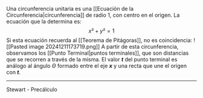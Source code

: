 Una circunferencia unitaria es una [[Ecuación de la Circunferencia|circunferencia]] de radio 1, con centro en el origen.
La ecuación que la determina es:
$$x²+y²=1$$
Si esta ecuación recuerda al [[Teorema de Pitágoras]], no es coincidencia:
![[Pasted image 20241211173719.png]]
A partir de esta circunferencia, observamos los [[Punto Terminal|puntos terminales]], que son distancias que se recorren a través de la misma. El valor ***t*** del punto terminal es análogo al ángulo *Θ* formado entre el eje ***x*** y una recta que une el origen con ***t***. 
***
Stewart - Precálculo
